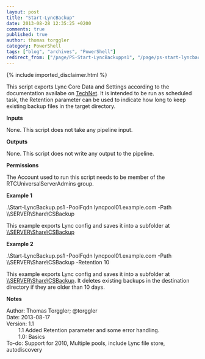```yaml
---
layout: post
title: "Start-LyncBackup"
date: 2013-08-28 12:35:25 +0200
comments: true
published: true
author: thomas torggler
category: PowerShell
tags: ["blog", "archives", "PowerShell"]
redirect_from: ["/page/PS-Start-LyncBackupps1", "/page/ps-start-lyncbackupps1"]
---
```

<!-- more -->
{% include imported_disclaimer.html %}
<p>This script exports Lync Core Data and Settings according to the documentation availabe on <a href="http://technet.microsoft.com/en-us/library/hh202170.aspx" target="_blank">TechNet</a>. It is intended to be run as scheduled task, the Retention parameter can be used to indicate how long to keep existing backup files in the target directory.</p>
<p><strong>Inputs</strong></p>
<p>None. This script does not take any pipeline input.</p>
<p><strong>Outputs</strong></p>
<p>None. This script does not write any output to the pipeline.</p>
<p><strong>Permissions</strong></p>
<p>The Account used to run this script needs to be member of the RTCUniversalServerAdmins group.</p>
<p><strong>Example 1</strong></p>
<p>.\Start-LyncBackup.ps1 -PoolFqdn lyncpool01.example.com -Path \\SERVER\Share\CSBackup</p>
<p>This example exports Lync config and saves it into a subfolder at <a href="file://\\SERVER\Share\CSBackup">\\SERVER\Share\CSBackup</a>&nbsp;</p>
<p><strong>Example 2</strong></p>
<p>.\Start-LyncBackup.ps1 -PoolFqdn lyncpool01.example.com -Path \\SERVER\Share\CSBackup -Retention 10</p>
<p>This example exports Lync config and saves it into a subfolder at <a href="file://\\SERVER\Share\CSBackup">\\SERVER\Share\CSBackup</a>. It deletes existing backups in the destination directory if they are older than 10 days.</p>
<p><strong>Notes</strong></p>
<p>Author: Thomas Torggler; @torggler<br />Date: 2013-08-17 <br />Version: 1.1 <br />&nbsp;&nbsp;&nbsp;&nbsp;&nbsp;&nbsp;&nbsp; 1.1 Added Retention parameter and some error handling. <br />&nbsp;&nbsp;&nbsp;&nbsp;&nbsp;&nbsp;&nbsp; 1.0: Basics <br />To-do: Support for 2010, Multiple pools, include Lync file store, autodiscovery&nbsp;&nbsp;&nbsp;&nbsp;&nbsp;&nbsp;&nbsp;</p>
